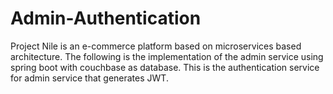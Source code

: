 # Admin-Authentication
Project Nile is an e-commerce platform based on microservices based architecture. The following is the implementation of the admin service using spring boot with couchbase as database. This is the authentication service for admin service that generates JWT.
